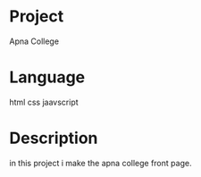 # Project

Apna College

# Language

html
css
jaavscript

# Description

in this project i make the apna college front page.

